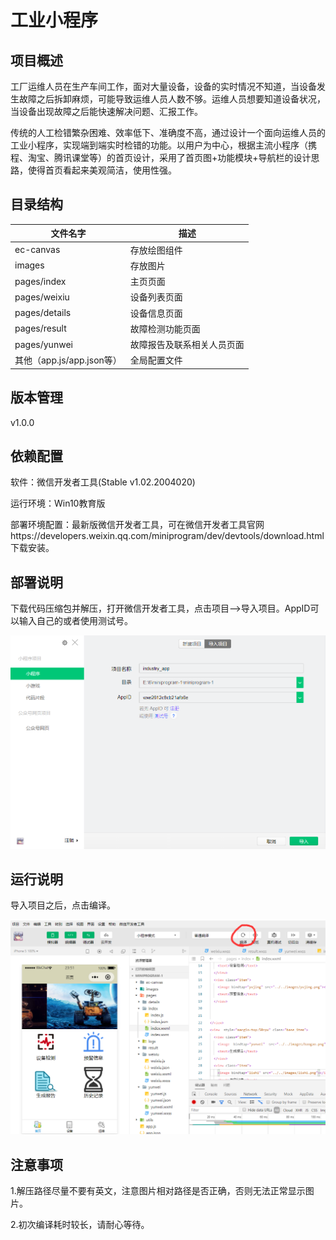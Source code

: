 # 工业小程序

## 项目概述
工厂运维人员在生产车间工作，面对大量设备，设备的实时情况不知道，当设备发生故障之后拆卸麻烦，可能导致运维人员人数不够。运维人员想要知道设备状况，当设备出现故障之后能快速解决问题、汇报工作。

传统的人工检错繁杂困难、效率低下、准确度不高，通过设计一个面向运维人员的工业小程序，实现端到端实时检错的功能。以用户为中心，根据主流小程序（携程、淘宝、腾讯课堂等）的首页设计，采用了首页图+功能模块+导航栏的设计思路，使得首页看起来美观简洁，使用性强。

## 目录结构
| 文件名字                  | 描述                       |
| ------------------------- | -------------------------- |
| ec-canvas                 | 存放绘图组件               |
| images                    | 存放图片                   |
| pages/index               | 主页页面                   |
| pages/weixiu              | 设备列表页面               |
| pages/details             | 设备信息页面               |
| pages/result              | 故障检测功能页面           |
| pages/yunwei              | 故障报告及联系相关人员页面 |
| 其他（app.js/app.json等） | 全局配置文件               |

## 版本管理
v1.0.0
## 依赖配置
软件：微信开发者工具(Stable v1.02.2004020)

运行环境：Win10教育版

部署环境配置：最新版微信开发者工具，可在微信开发者工具官网https://developers.weixin.qq.com/miniprogram/dev/devtools/download.html下载安装。

## 部署说明
下载代码压缩包并解压，打开微信开发者工具，点击项目-->导入项目。AppID可以输入自己的或者使用测试号。

![%E5%AF%BC%E5%85%A5%E9%A1%B9%E7%9B%AE](https://github.com/1003721463/cwru/blob/master/Industry_App/%E5%AF%BC%E5%85%A5%E9%A1%B9%E7%9B%AE.png)

## 运行说明
导入项目之后，点击编译。

![%E7%BC%96%E8%AF%91](https://github.com/1003721463/cwru/blob/master/Industry_App/%E7%BC%96%E8%AF%91.png)

## 注意事项
1.解压路径尽量不要有英文，注意图片相对路径是否正确，否则无法正常显示图片。

2.初次编译耗时较长，请耐心等待。
